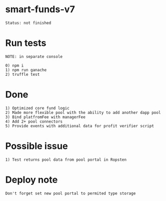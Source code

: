 # smart-funds-v7

```
Status: not finished
```

# Run tests

```
NOTE: in separate console

0) npm i
1) npm run ganache  
2) truffle test
```

# Done

```
1) Optimized core fund logic
2) Made more flexible pool with the ability to add another dapp pool
3) Bind platfromFee with managerFee
4) Add 2+ pool connectors
5) Provide events with additional data for profit verifier script
```

# Possible issue

```
1) Test returns pool data from pool portal in Ropsten
```


# Deploy note

```
Don't forget set new pool portal to permited type storage
```
